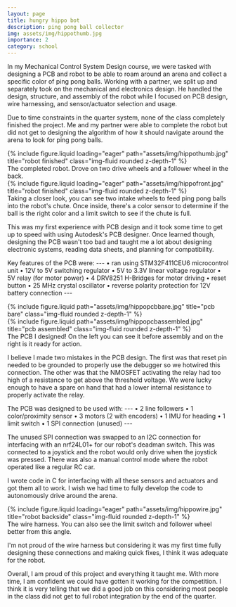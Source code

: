 ```yaml
---
layout: page
title: hungry hippo bot
description: ping pong ball collector
img: assets/img/hippothumb.jpg
importance: 2
category: school
---
```


In my Mechanical Control System Design course, we were tasked with designing a PCB and robot to be able to roam around an arena and collect a specific color of ping pong balls. Working with a partner, we split up and separately took on the mechanical and electronics design. He handled the design, structure, and assembly of the robot while I focused on PCB design, wire harnessing, and sensor/actuator selection and usage.

Due to time constraints in the quarter system, none of the class completely finished the project. Me and my partner were able to complete the robot but did not get to designing the algorithm of how it should navigate around the arena to look for ping pong balls.

<div class="row">
    <div class="col-sm mt-3 mt-md-0">
        {% include figure.liquid loading="eager" path="assets/img/hippothumb.jpg" title="robot finished" class="img-fluid rounded z-depth-1" %}
    </div>
</div>
<div class="caption">
    The completed robot. Drove on two drive wheels and a follower wheel in the back.
</div>

<div class="row">
    <div class="col-sm mt-3 mt-md-0">
        {% include figure.liquid loading="eager" path="assets/img/hippofront.jpg" title="robot finished" class="img-fluid rounded z-depth-1" %}
    </div>
</div>
<div class="caption">
    Taking a closer look, you can see two intake wheels to feed ping pong balls into the robot's chute. Once inside, there's a color sensor to determine if the ball is the right color and a limit switch to see if the chute is full.
</div>

This was my first experience with PCB design and it took some time to get up to speed with using Autodesk's PCB designer. Once learned though, designing the PCB wasn't too bad and taught me a lot about designing electronic systems, reading data sheets, and planning for compatibility. 

Key features of the PCB were:
    ---
    • ran using STM32F411CEU6 microcontrol unit
    • 12V to 5V switching regulator
    • 5V to 3.3V linear voltage regulator
    • 5V relay (for motor power)
    • 4 DRV8251 H-Bridges for motor driving
    • reset button
    • 25 MHz crystal oscillator
    • reverse polarity protection for 12V battery connection
    ---

<div class="row justify-content-sm-center">
    <div class="col-sm-4 mt-3 mt-md-0">
        {% include figure.liquid path="assets/img/hippopcbbare.jpg" title="pcb bare" class="img-fluid rounded z-depth-1" %}
    </div>
    <div class="col-sm-4 mt-3 mt-md-0">
        {% include figure.liquid path="assets/img/hippopcbassembled.jpg" title="pcb assembled" class="img-fluid rounded z-depth-1" %}
    </div>
</div>
<div class="caption">
    The PCB I designed! On the left you can see it before assembly and on the right is it ready for action.
</div>

I believe I made two mistakes in the PCB design. The first was that reset pin needed to be grounded to properly use the debugger so we hotwired this connection. The other was that the NMOSFET activating the relay had too high of a resistance to get above the threshold voltage. We were lucky enough to have a spare on hand that had a lower internal resistance to properly activate the relay.

The PCB was designed to be used with:
    ---
    • 2 line followers
    • 1 color/proximity sensor
    • 3 motors (2 with encoders)
    • 1 IMU for heading
    • 1 limit switch
    • 1 SPI connection (unused)
    ---

The unused SPI connection was swapped to an I2C connection for interfacing with an nrf24L01+ for our robot's deadman switch. This was connected to a joystick and the robot would only drive when the joystick was pressed. There was also a manual control mode where the robot operated like a regular RC car.

I wrote code in C for interfacing with all these sensors and actuators and got them all to work. I wish we had time to fully develop the code to autonomously drive around the arena.

<div class="row">
    <div class="col-sm mt-3 mt-md-0">
        {% include figure.liquid loading="eager" path="assets/img/hippowire.jpg" title="robot backside" class="img-fluid rounded z-depth-1" %}
    </div>
</div>
<div class="caption">
    The wire harness. You can also see the limit switch and follower wheel better from this angle.
</div>

I'm not proud of the wire harness but considering it was my first time fully designing these connections and making quick fixes, I think it was adequate for the robot.

Overall, I am proud of this project and everything it taught me. With more time, I am confident we could have gotten it working for the competition. I think it is very telling that we did a good job on this considering most people in the class did not get to full robot integration by the end of the quarter.